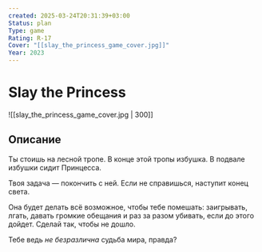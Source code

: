 ```yaml
---
created: 2025-03-24T20:31:39+03:00
Status: plan
Type: game
Rating: R-17
Cover: "[[slay_the_princess_game_cover.jpg]]"
Year: 2023
---
```


# Slay the Princess

![[slay_the_princess_game_cover.jpg | 300]]



## Описание

Ты стоишь на лесной тропе. В конце этой тропы избушка. В подвале избушки сидит Принцесса.

Твоя задача — покончить с ней. Если не справишься, наступит конец света.

Она будет делать всё возможное, чтобы тебе помешать: заигрывать, лгать, давать громкие обещания и раз за разом убивать, если до этого дойдет. Сделай так, чтобы не дошло.

Тебе ведь *не безразлична* судьба мира, правда?
